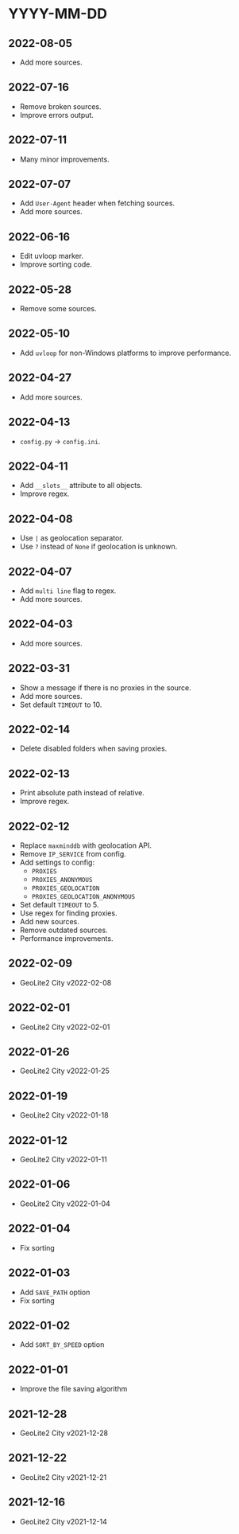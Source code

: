 # YYYY-MM-DD

## 2022-08-05

- Add more sources.

## 2022-07-16

- Remove broken sources.
- Improve errors output.

## 2022-07-11

- Many minor improvements.

## 2022-07-07

- Add `User-Agent` header when fetching sources.
- Add more sources.

## 2022-06-16

- Edit uvloop marker.
- Improve sorting code.

## 2022-05-28

- Remove some sources.

## 2022-05-10

- Add `uvloop` for non-Windows platforms to improve performance.

## 2022-04-27

- Add more sources.

## 2022-04-13

- `config.py` -> `config.ini`.

## 2022-04-11

- Add `__slots__` attribute to all objects.
- Improve regex.

## 2022-04-08

- Use `|` as geolocation separator.
- Use `?` instead of `None` if geolocation is unknown.

## 2022-04-07

- Add `multi line` flag to regex.
- Add more sources.

## 2022-04-03

- Add more sources.

## 2022-03-31

- Show a message if there is no proxies in the source.
- Add more sources.
- Set default `TIMEOUT` to 10.

## 2022-02-14

- Delete disabled folders when saving proxies.

## 2022-02-13

- Print absolute path instead of relative.
- Improve regex.

## 2022-02-12

- Replace `maxminddb` with geolocation API.
- Remove `IP_SERVICE` from config.
- Add settings to config:
  - `PROXIES`
  - `PROXIES_ANONYMOUS`
  - `PROXIES_GEOLOCATION`
  - `PROXIES_GEOLOCATION_ANONYMOUS`
- Set default `TIMEOUT` to 5.
- Use regex for finding proxies.
- Add new sources.
- Remove outdated sources.
- Performance improvements.

## 2022-02-09

- GeoLite2 City v2022-02-08

## 2022-02-01

- GeoLite2 City v2022-02-01

## 2022-01-26

- GeoLite2 City v2022-01-25

## 2022-01-19

- GeoLite2 City v2022-01-18

## 2022-01-12

- GeoLite2 City v2022-01-11

## 2022-01-06

- GeoLite2 City v2022-01-04

## 2022-01-04

- Fix sorting

## 2022-01-03

- Add `SAVE_PATH` option
- Fix sorting

## 2022-01-02

- Add `SORT_BY_SPEED` option

## 2022-01-01

- Improve the file saving algorithm

## 2021-12-28

- GeoLite2 City v2021-12-28

## 2021-12-22

- GeoLite2 City v2021-12-21

## 2021-12-16

- GeoLite2 City v2021-12-14
